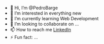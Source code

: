 - 👋 Hi, I’m @PedroBarge
- 👀 I’m interested in everything new
- 🌱 I’m currently learning Web Development 
- 💞️ I’m looking to collaborate on ...
- 📫 How to reach me [LinkedIn](https://www.linkedin.com/in/pedro-daniel-barge-tavares-44ba1a1b1/)
- ⚡ Fun fact: ...

<!---
PedroBarge/PedroBarge is a ✨ special ✨ repository because its `README.md` (this file) appears on your GitHub profile.
You can click the Preview link to take a look at your changes.
--->
